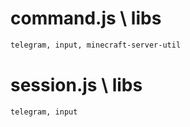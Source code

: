 # command.js \ libs

```bash
telegram, input, minecraft-server-util
```

# session.js \ libs

```bash
telegram, input
```
